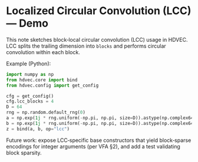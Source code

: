 # Localized Circular Convolution (LCC) — Demo

This note sketches block‑local circular convolution (LCC) usage in HDVEC. LCC splits the trailing dimension into `blocks` and performs circular convolution within each block.

Example (Python):

```python
import numpy as np
from hdvec.core import bind
from hdvec.config import get_config

cfg = get_config()
cfg.lcc_blocks = 4
D = 64
rng = np.random.default_rng(0)
a = np.exp(1j * rng.uniform(-np.pi, np.pi, size=D)).astype(np.complex64)
b = np.exp(1j * rng.uniform(-np.pi, np.pi, size=D)).astype(np.complex64)
z = bind(a, b, op="lcc")
```

Future work: expose LCC‑specific base constructors that yield block‑sparse encodings for integer arguments (per VFA §2), and add a test validating block sparsity.

